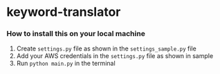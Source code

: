 # keyword-translator

### How to install this on your local machine

1. Create `settings.py` file as shown in the `settings_sample.py` file
2. Add your AWS credentials in the `settings.py` file as shown in sample
3. Run `python main.py` in the terminal
